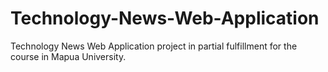 # Technology-News-Web-Application
Technology News Web Application project in partial fulfillment for the course in Mapua University. 
